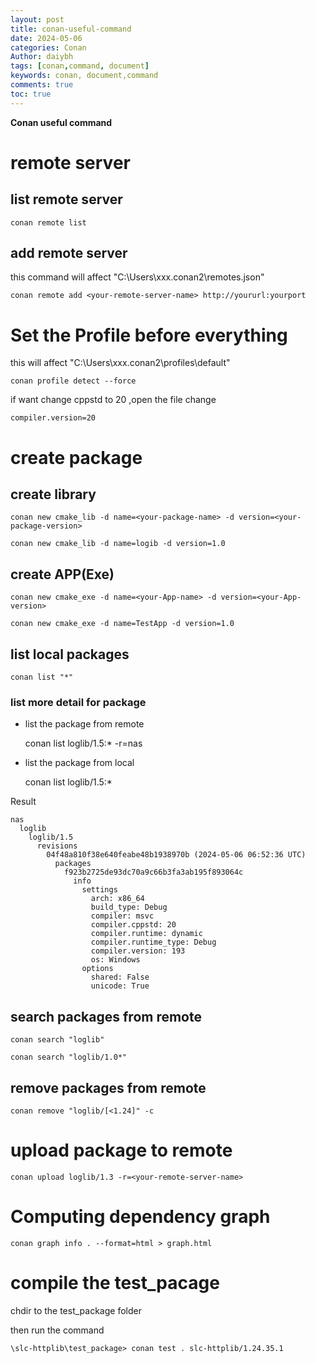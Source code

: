 ```yaml
---
layout: post
title: conan-useful-command
date: 2024-05-06
categories: Conan
Author: daiybh
tags: [conan,command, document]
keywords: conan, document,command
comments: true
toc: true
---
```


**Conan useful command**



<!--more-->

# remote server

## list remote server

    conan remote list

## add remote server

this command will affect "C:\Users\xxx\.conan2\remotes.json"

    conan remote add <your-remote-server-name> http://yoururl:yourport


# **Set the Profile before everything**

this will affect  "C:\Users\xxx\.conan2\profiles\default"

    conan profile detect --force

if want change cppstd to 20  ,open the file change 
    
    compiler.version=20


# create package

## create library

    conan new cmake_lib -d name=<your-package-name> -d version=<your-package-version>

    conan new cmake_lib -d name=logib -d version=1.0

## create APP(Exe)

    conan new cmake_exe -d name=<your-App-name> -d version=<your-App-version>

    conan new cmake_exe -d name=TestApp -d version=1.0


## list local packages

    conan list "*"

### list more detail for package

* list the package from remote 

    conan list loglib/1.5:* -r=nas

* list the package from local

    conan list loglib/1.5:*


Result
```
nas
  loglib
    loglib/1.5
      revisions
        04f48a810f38e640feabe48b1938970b (2024-05-06 06:52:36 UTC)
          packages
            f923b2725de93dc70a9c66b3fa3ab195f893064c
              info
                settings
                  arch: x86_64
                  build_type: Debug
                  compiler: msvc
                  compiler.cppstd: 20
                  compiler.runtime: dynamic
                  compiler.runtime_type: Debug
                  compiler.version: 193
                  os: Windows
                options
                  shared: False
                  unicode: True
```

## search packages from remote

    conan search "loglib"

    conan search "loglib/1.0*"

## remove packages from remote

    conan remove "loglib/[<1.24]" -c

# upload package to remote

    conan upload loglib/1.3 -r=<your-remote-server-name>

# Computing dependency graph

    conan graph info . --format=html > graph.html

# compile the test_pacage

chdir to the test_package folder

then run the command

    \slc-httplib\test_package> conan test . slc-httplib/1.24.35.1